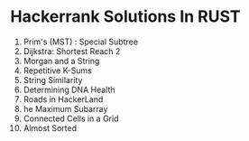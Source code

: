 # Hackerrank Solutions In RUST

1. Prim's (MST) : Special Subtree
2. Dijkstra: Shortest Reach 2
3. Morgan and a String
4. Repetitive K-Sums
5. String Similarity
6. Determining DNA Health
7. Roads in HackerLand
8. he Maximum Subarray
9. Connected Cells in a Grid
10. Almost Sorted
